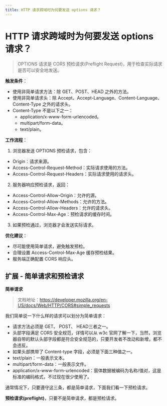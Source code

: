 ```yaml
---
title: HTTP 请求跨域时为何要发送 options 请求？
---
```


# HTTP 请求跨域时为何要发送 options 请求？

> OPTIONS 请求是 CORS 预检请求(Preflight Request)，用于检查实际请求是否可以安全地发送。

**触发条件**：
- 使用非简单请求方法：除 GET、POST、HEAD 之外的方法。
- 使用非简单请求头：除 Accept、Accept-Language、Content-Language、Content-Type 之外的请求头。
- Content-Type 不是以下之一：
    - application/x-www-form-urlencoded。
    - multipart/form-data。
    - text/plain。

**工作流程**：
1. 浏览器发送 OPTIONS 预检请求，包含：
- Origin：请求来源。
- Access-Control-Request-Method：实际请求使用的方法。
- Access-Control-Request-Headers：实际请求使用的请求头。

2. 服务器响应预检请求，返回：
- Access-Control-Allow-Origin：允许的源。
- Access-Control-Allow-Methods：允许的方法。
- Access-Control-Allow-Headers：允许的请求头。
- Access-Control-Max-Age：预检请求的缓存时间。

3. 如果预检通过，浏览器才会发送实际请求。

**优化建议**：
- 尽可能使用简单请求，避免触发预检。
- 合理设置 Access-Control-Max-Age 缓存预检结果。
- 服务端正确配置 CORS 响应头。

## 扩展 - 简单请求和预检请求
**简单请求**
> 文档地址：https://developer.mozilla.org/en-US/docs/Web/HTTP/CORS#simple_requests

我们简单说一下什么样的请求可以划分为简单请求：
- 请求方法必须是 GET、 POST、 HEAD三者之一。
- 头部字段满足 CORS 安全规范，详情可以从 w3c 官网了解一下，当然，浏览器自带的默认头部字段都是符合安全规范的，只要开发者不改动和新增，都不会违反。
- 如果头部携带了 Content-type 字段，必须是下面三种值之一。
- text/plain：一般表示文本。
- multipart/form-data：一般表示文件。
- application/x-www-form-urlencoded：窗体数据被编码为名称/值对，这是标准的编码格式，不过现在很少使用了。

通常情况下，只要遵守这三条，都是简单请求，下面我们看一下预检请求。

**预检请求(preflight)**，只要不是简单请求，都是预检请求。